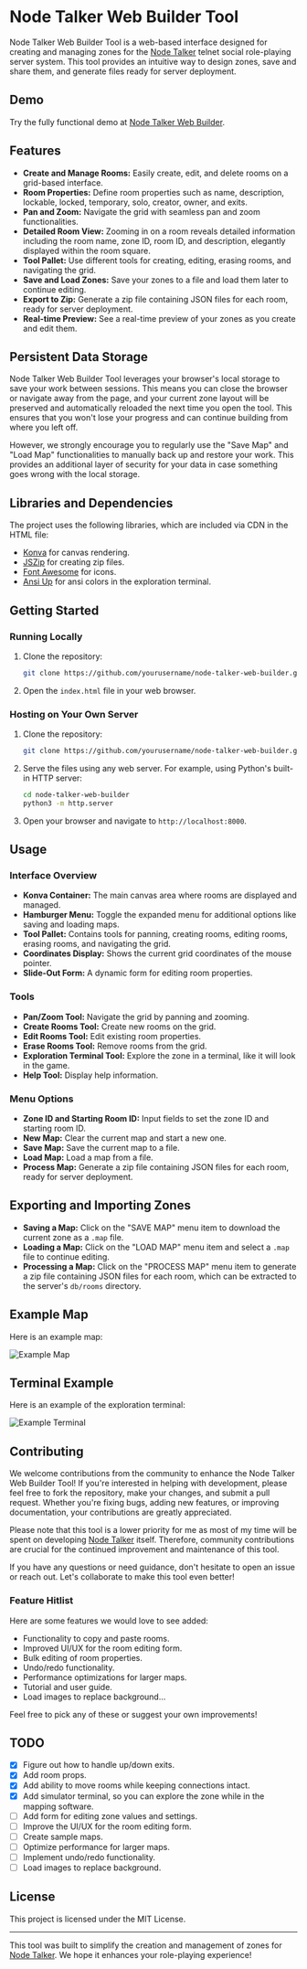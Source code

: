 # Node Talker Web Builder Tool

Node Talker Web Builder Tool is a web-based interface designed for creating and managing zones for the [Node Talker](https://github.com/tvalladon/node-talker) telnet social role-playing server system. This tool provides an intuitive way to design zones, save and share them, and generate files ready for server deployment.

## Demo
Try the fully functional demo at [Node Talker Web Builder](https://tvalladon.github.io/node-talker-web-builder/).

## Features
- **Create and Manage Rooms:** Easily create, edit, and delete rooms on a grid-based interface.
- **Room Properties:** Define room properties such as name, description, lockable, locked, temporary, solo, creator, owner, and exits.
- **Pan and Zoom:** Navigate the grid with seamless pan and zoom functionalities.
- **Detailed Room View:** Zooming in on a room reveals detailed information including the room name, zone ID, room ID, and description, elegantly displayed within the room square.
- **Tool Pallet:** Use different tools for creating, editing, erasing rooms, and navigating the grid.
- **Save and Load Zones:** Save your zones to a file and load them later to continue editing.
- **Export to Zip:** Generate a zip file containing JSON files for each room, ready for server deployment.
- **Real-time Preview:** See a real-time preview of your zones as you create and edit them.

## Persistent Data Storage

Node Talker Web Builder Tool leverages your browser's local storage to save your work between sessions. This means you can close the browser or navigate away from the page, and your current zone layout will be preserved and automatically reloaded the next time you open the tool. This ensures that you won't lose your progress and can continue building from where you left off.

However, we strongly encourage you to regularly use the "Save Map" and "Load Map" functionalities to manually back up and restore your work. This provides an additional layer of security for your data in case something goes wrong with the local storage.

## Libraries and Dependencies
The project uses the following libraries, which are included via CDN in the HTML file:
- [Konva](https://cdnjs.cloudflare.com/ajax/libs/konva/9.0.0/konva.min.js) for canvas rendering.
- [JSZip](https://cdnjs.cloudflare.com/ajax/libs/jszip/3.10.1/jszip.min.js) for creating zip files.
- [Font Awesome](https://cdnjs.cloudflare.com/ajax/libs/font-awesome/6.5.2/css/all.min.css) for icons.
- [Ansi Up](https://cdn.jsdelivr.net/npm/ansi_up@4.0.4/ansi_up.min.js) for ansi colors in the exploration terminal.

## Getting Started

### Running Locally
1. Clone the repository:
   ```bash
   git clone https://github.com/yourusername/node-talker-web-builder.git
   ```
2. Open the `index.html` file in your web browser.

### Hosting on Your Own Server
1. Clone the repository:
   ```bash
   git clone https://github.com/yourusername/node-talker-web-builder.git
   ```
2. Serve the files using any web server. For example, using Python's built-in HTTP server:
   ```bash
   cd node-talker-web-builder
   python3 -m http.server
   ```
3. Open your browser and navigate to `http://localhost:8000`.

## Usage

### Interface Overview
- **Konva Container:** The main canvas area where rooms are displayed and managed.
- **Hamburger Menu:** Toggle the expanded menu for additional options like saving and loading maps.
- **Tool Pallet:** Contains tools for panning, creating rooms, editing rooms, erasing rooms, and navigating the grid.
- **Coordinates Display:** Shows the current grid coordinates of the mouse pointer.
- **Slide-Out Form:** A dynamic form for editing room properties.

### Tools
- **Pan/Zoom Tool:** Navigate the grid by panning and zooming.
- **Create Rooms Tool:** Create new rooms on the grid.
- **Edit Rooms Tool:** Edit existing room properties.
- **Erase Rooms Tool:** Remove rooms from the grid.
- **Exploration Terminal Tool:** Explore the zone in a terminal, like it will look in the game.
- **Help Tool:** Display help information.

### Menu Options
- **Zone ID and Starting Room ID:** Input fields to set the zone ID and starting room ID.
- **New Map:** Clear the current map and start a new one.
- **Save Map:** Save the current map to a file.
- **Load Map:** Load a map from a file.
- **Process Map:** Generate a zip file containing JSON files for each room, ready for server deployment.

## Exporting and Importing Zones
- **Saving a Map:** Click on the "SAVE MAP" menu item to download the current zone as a `.map` file.
- **Loading a Map:** Click on the "LOAD MAP" menu item and select a `.map` file to continue editing.
- **Processing a Map:** Click on the "PROCESS MAP" menu item to generate a zip file containing JSON files for each room, which can be extracted to the server's `db/rooms` directory.

## Example Map

Here is an example map:

![Example Map](images/example-map.png)

## Terminal Example

Here is an example of the exploration terminal:

![Example Terminal](images/term.png)

## Contributing

We welcome contributions from the community to enhance the Node Talker Web Builder Tool! If you're interested in helping with development, please feel free to fork the repository, make your changes, and submit a pull request. Whether you're fixing bugs, adding new features, or improving documentation, your contributions are greatly appreciated.

Please note that this tool is a lower priority for me as most of my time will be spent on developing [Node Talker](https://github.com/tvalladon/node-talker) itself. Therefore, community contributions are crucial for the continued improvement and maintenance of this tool.

If you have any questions or need guidance, don't hesitate to open an issue or reach out. Let's collaborate to make this tool even better!

### Feature Hitlist

Here are some features we would love to see added:

- Functionality to copy and paste rooms.
- Improved UI/UX for the room editing form.
- Bulk editing of room properties.
- Undo/redo functionality.
- Performance optimizations for larger maps.
- Tutorial and user guide.
- Load images to replace background...

Feel free to pick any of these or suggest your own improvements!

## TODO

- [x] Figure out how to handle up/down exits.
- [x] Add room props.
- [x] Add ability to move rooms while keeping connections intact.
- [x] Add simulator terminal, so you can explore the zone while in the mapping software.
- [ ] Add form for editing zone values and settings.
- [ ] Improve the UI/UX for the room editing form.
- [ ] Create sample maps.
- [ ] Optimize performance for larger maps.
- [ ] Implement undo/redo functionality.
- [ ] Load images to replace background.

## License
This project is licensed under the MIT License.

---

This tool was built to simplify the creation and management of zones for [Node Talker](https://github.com/tvalladon/node-talker). We hope it enhances your role-playing experience!